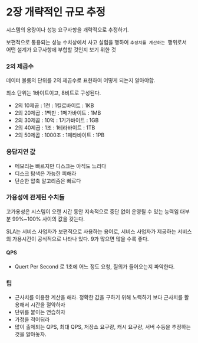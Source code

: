 # 2장 개략적인 규모 추정
시스템의 용량이나 성능 요구사항을 개략적으로 추정하기.

보편적으로 통용되는 성능 수치상에서 사고 실험을 행하여 `추정치를 계산하는 `행위로서 어떤 설계가 요구사항에 부합할 것인지 보기 위한 것

### 2의 제곱수
데이터 볼륨의 단위를 2의 제곱수로 표현하여 어떻게 되는지 알아야함.

최소 단위는 1바이트이고, 8비트로 구성된다.
- 2의 10제곱 : 1천 : 1킬로바이트 : 1KB
- 2의 20제곱 : 1백만 : 1메가바이트 : 1MB
- 2의 30제곱 : 10억 : 1기가바이트 : 1GB
- 2의 40제곱 : 1조 : 1테라바이트 : 1TB
- 2의 50제곱 : 1000조 : 1페타바이트 : 1PB

### 응답지연 값
- 메모리는 빠르지만 디스크는 아직도 느리다
- 디스크 탐색은 가능한 피해라
- 단순한 압축 알고리즘은 빠르다

### 가용성에 관계된 수치들
고가용성은 시스템이 오랜 시간 동안 지속적으로 중단 없이 운영될 수 있는 능력임
대부분 99%~100% 사이의 값을 갖는다.

SLA는 서비스 사업자가 보편적으로 사용하는 용어로, 서비스 사업자가 제공하는 서비스의 가용시간이 공식적으로 나타나 있다.
9가 많으면 많을 수록 좋다.

#### QPS
- Quert Per Second 로 1초에 어느 정도 요청, 질의가 들어오는지 파악한다.

### 팁
- 근사치를 이용한 계산을 해라. 정확한 값을 구하기 위해 노력하기 보다 근사치를 활용해서 시간을 절약하자
- 단위를 붙이는 연습하자
- 가정을 적어둬라
- 많이 출제되는 QPS, 최대 QPS, 저장소 요구량, 캐시 요구량, 서버 수등을 추정하는 것을 알아놓자.